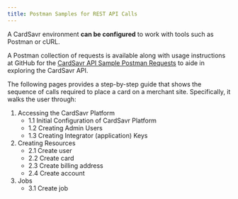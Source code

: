 ```yaml
---
title: Postman Samples for REST API Calls
---
```


A CardSavr environment **can be configured** to work with tools such as Postman or cURL.
  
A Postman collection of requests is available along with usage instructions at 
GitHub for the [CardSavr API Sample Postman Requests](https://github.com/swch/Strivve-SDK/tree/master/postman-samples 
"Strivve-SDK") to aide in exploring the CardSavr API.

The following pages provides a step-by-step guide that shows the sequence of calls required
to place a card on a merchant site. Specifically, it walks the user through:
                                    
1. Accessing the CardSavr Platform
    * 1.1 Initial Configuration of CardSavr Platform
    * 1.2 Creating Admin Users
    * 1.3 Creating Integrator (application) Keys
2. Creating Resources
    * 2.1 Create user
    * 2.2 Create card
    * 2.3 Create billing address
    * 2.4 Create account
3. Jobs
    * 3.1 Create job
